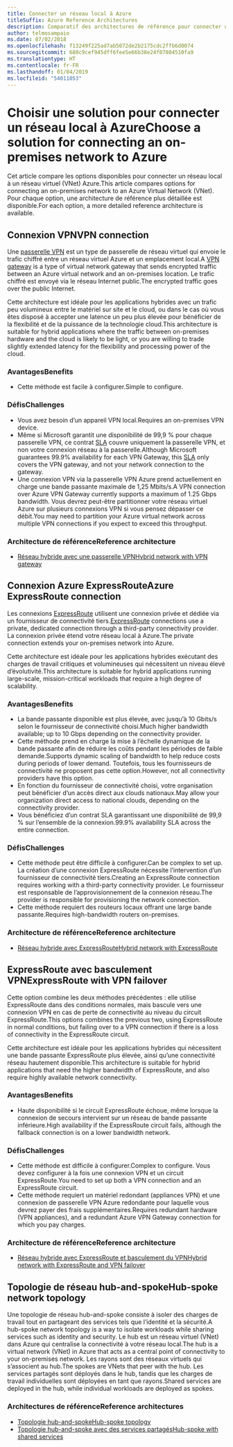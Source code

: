 ```yaml
---
title: Connecter un réseau local à Azure
titleSuffix: Azure Reference Architectures
description: Comparatif des architectures de référence pour connecter un réseau local à Azure.
author: telmosampaio
ms.date: 07/02/2018
ms.openlocfilehash: f13249f225ad7ab5072de2b2175cdc2ffb6d0074
ms.sourcegitcommit: 680c9cef945dff6fee5e66b38e24f07804510fa9
ms.translationtype: HT
ms.contentlocale: fr-FR
ms.lasthandoff: 01/04/2019
ms.locfileid: "54011053"
---
```

# <a name="choose-a-solution-for-connecting-an-on-premises-network-to-azure"></a><span data-ttu-id="62e05-103">Choisir une solution pour connecter un réseau local à Azure</span><span class="sxs-lookup"><span data-stu-id="62e05-103">Choose a solution for connecting an on-premises network to Azure</span></span>

<span data-ttu-id="62e05-104">Cet article compare les options disponibles pour connecter un réseau local à un réseau virtuel (VNet) Azure.</span><span class="sxs-lookup"><span data-stu-id="62e05-104">This article compares options for connecting an on-premises network to an Azure Virtual Network (VNet).</span></span> <span data-ttu-id="62e05-105">Pour chaque option, une architecture de référence plus détaillée est disponible.</span><span class="sxs-lookup"><span data-stu-id="62e05-105">For each option, a more detailed reference architecture is available.</span></span>

## <a name="vpn-connection"></a><span data-ttu-id="62e05-106">Connexion VPN</span><span class="sxs-lookup"><span data-stu-id="62e05-106">VPN connection</span></span>

<span data-ttu-id="62e05-107">Une [passerelle VPN](/azure/vpn-gateway/vpn-gateway-about-vpngateways) est un type de passerelle de réseau virtuel qui envoie le trafic chiffré entre un réseau virtuel Azure et un emplacement local.</span><span class="sxs-lookup"><span data-stu-id="62e05-107">A [VPN gateway](/azure/vpn-gateway/vpn-gateway-about-vpngateways) is a type of virtual network gateway that sends encrypted traffic between an Azure virtual network and an on-premises location.</span></span> <span data-ttu-id="62e05-108">Le trafic chiffré est envoyé via le réseau Internet public.</span><span class="sxs-lookup"><span data-stu-id="62e05-108">The encrypted traffic goes over the public Internet.</span></span>

<span data-ttu-id="62e05-109">Cette architecture est idéale pour les applications hybrides avec un trafic peu volumineux entre le matériel sur site et le cloud, ou dans le cas où vous êtes disposé à accepter une latence un peu plus élevée pour bénéficier de la flexibilité et de la puissance de la technologie cloud.</span><span class="sxs-lookup"><span data-stu-id="62e05-109">This architecture is suitable for hybrid applications where the traffic between on-premises hardware and the cloud is likely to be light, or you are willing to trade slightly extended latency for the flexibility and processing power of the cloud.</span></span>

### <a name="benefits"></a><span data-ttu-id="62e05-110">Avantages</span><span class="sxs-lookup"><span data-stu-id="62e05-110">Benefits</span></span>

- <span data-ttu-id="62e05-111">Cette méthode est facile à configurer.</span><span class="sxs-lookup"><span data-stu-id="62e05-111">Simple to configure.</span></span>

### <a name="challenges"></a><span data-ttu-id="62e05-112">Défis</span><span class="sxs-lookup"><span data-stu-id="62e05-112">Challenges</span></span>

- <span data-ttu-id="62e05-113">Vous avez besoin d’un appareil VPN local.</span><span class="sxs-lookup"><span data-stu-id="62e05-113">Requires an on-premises VPN device.</span></span>
- <span data-ttu-id="62e05-114">Même si Microsoft garantit une disponibilité de 99,9 % pour chaque passerelle VPN, ce contrat [SLA](https://azure.microsoft.com/support/legal/sla/vpn-gateway/) couvre uniquement la passerelle VPN, et non votre connexion réseau à la passerelle.</span><span class="sxs-lookup"><span data-stu-id="62e05-114">Although Microsoft guarantees 99.9% availability for each VPN Gateway, this [SLA](https://azure.microsoft.com/support/legal/sla/vpn-gateway/) only covers the VPN gateway, and not your network connection to the gateway.</span></span>
- <span data-ttu-id="62e05-115">Une connexion VPN via la passerelle VPN Azure prend actuellement en charge une bande passante maximale de 1,25 Mbits/s.</span><span class="sxs-lookup"><span data-stu-id="62e05-115">A VPN connection over Azure VPN Gateway currently supports a maximum of 1.25 Gbps bandwidth.</span></span> <span data-ttu-id="62e05-116">Vous devrez peut-être partitionner votre réseau virtuel Azure sur plusieurs connexions VPN si vous pensez dépasser ce débit.</span><span class="sxs-lookup"><span data-stu-id="62e05-116">You may need to partition your Azure virtual network across multiple VPN connections if you expect to exceed this throughput.</span></span>

### <a name="reference-architecture"></a><span data-ttu-id="62e05-117">Architecture de référence</span><span class="sxs-lookup"><span data-stu-id="62e05-117">Reference architecture</span></span>

- [<span data-ttu-id="62e05-118">Réseau hybride avec une passerelle VPN</span><span class="sxs-lookup"><span data-stu-id="62e05-118">Hybrid network with VPN gateway</span></span>](./vpn.md)

<!-- markdownlint-disable MD024 -->

## <a name="azure-expressroute-connection"></a><span data-ttu-id="62e05-119">Connexion Azure ExpressRoute</span><span class="sxs-lookup"><span data-stu-id="62e05-119">Azure ExpressRoute connection</span></span>

<span data-ttu-id="62e05-120">Les connexions [ExpressRoute](/azure/expressroute/) utilisent une connexion privée et dédiée via un fournisseur de connectivité tiers.</span><span class="sxs-lookup"><span data-stu-id="62e05-120">[ExpressRoute](/azure/expressroute/) connections use a private, dedicated connection through a third-party connectivity provider.</span></span> <span data-ttu-id="62e05-121">La connexion privée étend votre réseau local à Azure.</span><span class="sxs-lookup"><span data-stu-id="62e05-121">The private connection extends your on-premises network into Azure.</span></span>

<span data-ttu-id="62e05-122">Cette architecture est idéale pour les applications hybrides exécutant des charges de travail critiques et volumineuses qui nécessitent un niveau élevé d’évolutivité.</span><span class="sxs-lookup"><span data-stu-id="62e05-122">This architecture is suitable for hybrid applications running large-scale, mission-critical workloads that require a high degree of scalability.</span></span>

### <a name="benefits"></a><span data-ttu-id="62e05-123">Avantages</span><span class="sxs-lookup"><span data-stu-id="62e05-123">Benefits</span></span>

- <span data-ttu-id="62e05-124">La bande passante disponible est plus élevée, avec jusqu’à 10 Gbits/s selon le fournisseur de connectivité choisi.</span><span class="sxs-lookup"><span data-stu-id="62e05-124">Much higher bandwidth available; up to 10 Gbps depending on the connectivity provider.</span></span>
- <span data-ttu-id="62e05-125">Cette méthode prend en charge la mise à l’échelle dynamique de la bande passante afin de réduire les coûts pendant les périodes de faible demande.</span><span class="sxs-lookup"><span data-stu-id="62e05-125">Supports dynamic scaling of bandwidth to help reduce costs during periods of lower demand.</span></span> <span data-ttu-id="62e05-126">Toutefois, tous les fournisseurs de connectivité ne proposent pas cette option.</span><span class="sxs-lookup"><span data-stu-id="62e05-126">However, not all connectivity providers have this option.</span></span>
- <span data-ttu-id="62e05-127">En fonction du fournisseur de connectivité choisi, votre organisation peut bénéficier d’un accès direct aux clouds nationaux.</span><span class="sxs-lookup"><span data-stu-id="62e05-127">May allow your organization direct access to national clouds, depending on the connectivity provider.</span></span>
- <span data-ttu-id="62e05-128">Vous bénéficiez d’un contrat SLA garantissant une disponibilité de 99,9 % sur l’ensemble de la connexion.</span><span class="sxs-lookup"><span data-stu-id="62e05-128">99.9% availability SLA across the entire connection.</span></span>

### <a name="challenges"></a><span data-ttu-id="62e05-129">Défis</span><span class="sxs-lookup"><span data-stu-id="62e05-129">Challenges</span></span>

- <span data-ttu-id="62e05-130">Cette méthode peut être difficile à configurer.</span><span class="sxs-lookup"><span data-stu-id="62e05-130">Can be complex to set up.</span></span> <span data-ttu-id="62e05-131">La création d’une connexion ExpressRoute nécessite l’intervention d’un fournisseur de connectivité tiers.</span><span class="sxs-lookup"><span data-stu-id="62e05-131">Creating an ExpressRoute connection requires working with a third-party connectivity provider.</span></span> <span data-ttu-id="62e05-132">Le fournisseur est responsable de l’approvisionnement de la connexion réseau.</span><span class="sxs-lookup"><span data-stu-id="62e05-132">The provider is responsible for provisioning the network connection.</span></span>
- <span data-ttu-id="62e05-133">Cette méthode requiert des routeurs locaux offrant une large bande passante.</span><span class="sxs-lookup"><span data-stu-id="62e05-133">Requires high-bandwidth routers on-premises.</span></span>

### <a name="reference-architecture"></a><span data-ttu-id="62e05-134">Architecture de référence</span><span class="sxs-lookup"><span data-stu-id="62e05-134">Reference architecture</span></span>

- [<span data-ttu-id="62e05-135">Réseau hybride avec ExpressRoute</span><span class="sxs-lookup"><span data-stu-id="62e05-135">Hybrid network with ExpressRoute</span></span>](./expressroute.md)

## <a name="expressroute-with-vpn-failover"></a><span data-ttu-id="62e05-136">ExpressRoute avec basculement VPN</span><span class="sxs-lookup"><span data-stu-id="62e05-136">ExpressRoute with VPN failover</span></span>

<span data-ttu-id="62e05-137">Cette option combine les deux méthodes précédentes : elle utilise ExpressRoute dans des conditions normales, mais bascule vers une connexion VPN en cas de perte de connectivité au niveau du circuit ExpressRoute.</span><span class="sxs-lookup"><span data-stu-id="62e05-137">This options combines the previous two, using ExpressRoute in normal conditions, but failing over to a VPN connection if there is a loss of connectivity in the ExpressRoute circuit.</span></span>

<span data-ttu-id="62e05-138">Cette architecture est idéale pour les applications hybrides qui nécessitent une bande passante ExpressRoute plus élevée, ainsi qu’une connectivité réseau hautement disponible.</span><span class="sxs-lookup"><span data-stu-id="62e05-138">This architecture is suitable for hybrid applications that need the higher bandwidth of ExpressRoute, and also require highly available network connectivity.</span></span>

### <a name="benefits"></a><span data-ttu-id="62e05-139">Avantages</span><span class="sxs-lookup"><span data-stu-id="62e05-139">Benefits</span></span>

- <span data-ttu-id="62e05-140">Haute disponibilité si le circuit ExpressRoute échoue, même lorsque la connexion de secours intervient sur un réseau de bande passante inférieure.</span><span class="sxs-lookup"><span data-stu-id="62e05-140">High availability if the ExpressRoute circuit fails, although the fallback connection is on a lower bandwidth network.</span></span>

### <a name="challenges"></a><span data-ttu-id="62e05-141">Défis</span><span class="sxs-lookup"><span data-stu-id="62e05-141">Challenges</span></span>

- <span data-ttu-id="62e05-142">Cette méthode est difficile à configurer.</span><span class="sxs-lookup"><span data-stu-id="62e05-142">Complex to configure.</span></span> <span data-ttu-id="62e05-143">Vous devez configurer à la fois une connexion VPN et un circuit ExpressRoute.</span><span class="sxs-lookup"><span data-stu-id="62e05-143">You need to set up both a VPN connection and an ExpressRoute circuit.</span></span>
- <span data-ttu-id="62e05-144">Cette méthode requiert un matériel redondant (appliances VPN) et une connexion de passerelle VPN Azure redondante pour laquelle vous devrez payer des frais supplémentaires.</span><span class="sxs-lookup"><span data-stu-id="62e05-144">Requires redundant hardware (VPN appliances), and a redundant Azure VPN Gateway connection for which you pay charges.</span></span>

### <a name="reference-architecture"></a><span data-ttu-id="62e05-145">Architecture de référence</span><span class="sxs-lookup"><span data-stu-id="62e05-145">Reference architecture</span></span>

- [<span data-ttu-id="62e05-146">Réseau hybride avec ExpressRoute et basculement du VPN</span><span class="sxs-lookup"><span data-stu-id="62e05-146">Hybrid network with ExpressRoute and VPN failover</span></span>](./expressroute-vpn-failover.md)

<!-- markdownlint-disable MD024 -->

## <a name="hub-spoke-network-topology"></a><span data-ttu-id="62e05-147">Topologie de réseau hub-and-spoke</span><span class="sxs-lookup"><span data-stu-id="62e05-147">Hub-spoke network topology</span></span>

<span data-ttu-id="62e05-148">Une topologie de réseau hub-and-spoke consiste à isoler des charges de travail tout en partageant des services tels que l’identité et la sécurité.</span><span class="sxs-lookup"><span data-stu-id="62e05-148">A hub-spoke network topology is a way to isolate workloads while sharing services such as identity and security.</span></span> <span data-ttu-id="62e05-149">Le hub est un réseau virtuel (VNet) dans Azure qui centralise la connectivité à votre réseau local.</span><span class="sxs-lookup"><span data-stu-id="62e05-149">The hub is a virtual network (VNet) in Azure that acts as a central point of connectivity to your on-premises network.</span></span> <span data-ttu-id="62e05-150">Les rayons sont des réseaux virtuels qui s’associent au hub.</span><span class="sxs-lookup"><span data-stu-id="62e05-150">The spokes are VNets that peer with the hub.</span></span> <span data-ttu-id="62e05-151">Les services partagés sont déployés dans le hub, tandis que les charges de travail individuelles sont déployées en tant que rayons.</span><span class="sxs-lookup"><span data-stu-id="62e05-151">Shared services are deployed in the hub, while individual workloads are deployed as spokes.</span></span>

### <a name="reference-architectures"></a><span data-ttu-id="62e05-152">Architectures de référence</span><span class="sxs-lookup"><span data-stu-id="62e05-152">Reference architectures</span></span>

- [<span data-ttu-id="62e05-153">Topologie hub-and-spoke</span><span class="sxs-lookup"><span data-stu-id="62e05-153">Hub-spoke topology</span></span>](./hub-spoke.md)
- [<span data-ttu-id="62e05-154">Topologie hub-and-spoke avec des services partagés</span><span class="sxs-lookup"><span data-stu-id="62e05-154">Hub-spoke with shared services</span></span>](./shared-services.md)
